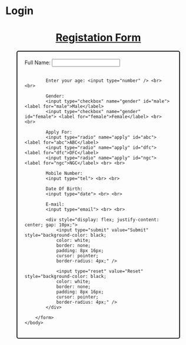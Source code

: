 # Login
<html>
    <head>
        <title>My First Web Page</title>
    </head>
    <body>
        <center><h1><u>Registation Form</u></h1></center>
        <form style="border: 2px solid black; padding: 20px; border-radius: 5px; max-width: 400px; margin: auto;">
            <label for="name">Full Name: <input type="text" id="name"> </label> <br> <br>
            
            Enter your age: <input type="number" /> <br> <br>
        
            Gender:
            <input type="checkbox" name="gender" id="male"> <label for="male">Male</label>
            <input type="checkbox" name="gender" id="female"> <label for="female">Female</label> <br> <br>
        
            Apply For:
            <input type="radio" name="apply" id="abc"> <label for="abc">ABC</label>
            <input type="radio" name="apply" id="dfc"> <label for="dfc">DFC</label>
            <input type="radio" name="apply" id="ngc"> <label for="ngc">NGC</label> <br> <br>
        
            Mobile Number:
            <input type="tel"> <br> <br>
        
            Date Of Birth:
            <input type="date"> <br> <br>
        
            E-mail: 
            <input type="email"> <br> <br>
        
            <div style="display: flex; justify-content: center; gap: 10px;">
                <input type="submit" value="Submit" style="background-color: black; 
                color: white; 
                border: none; 
                padding: 8px 16px; 
                cursor: pointer; 
                border-radius: 4px;" />
                
                <input type="reset" value="Reset" style="background-color: black; 
                color: white; 
                border: none; 
                padding: 8px 16px; 
                cursor: pointer; 
                border-radius: 4px;" />
            </div>

        </form>
    </body>
</html>
